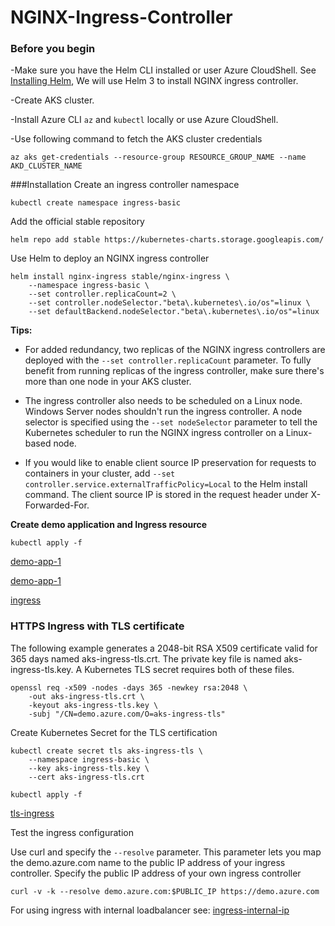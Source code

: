 # NGINX-Ingress-Controller

### Before you begin
-Make sure you have the Helm CLI installed or user Azure CloudShell. See [Installing Helm](https://helm.sh/docs/intro/install/),
We will use Helm 3 to install NGINX ingress controller.

-Create AKS cluster.

-Install Azure CLI `az` and `kubectl` locally or use Azure CloudShell.

-Use following command to fetch the AKS cluster credentials

``az aks get-credentials --resource-group RESOURCE_GROUP_NAME --name AKD_CLUSTER_NAME``

###Installation
Create an ingress controller namespace

`kubectl create namespace ingress-basic`

Add the official stable repository

`helm repo add stable https://kubernetes-charts.storage.googleapis.com/`

Use Helm to deploy an NGINX ingress controller

```
helm install nginx-ingress stable/nginx-ingress \
    --namespace ingress-basic \
    --set controller.replicaCount=2 \
    --set controller.nodeSelector."beta\.kubernetes\.io/os"=linux \
    --set defaultBackend.nodeSelector."beta\.kubernetes\.io/os"=linux
```
    
**Tips:**

- For added redundancy, two replicas of the NGINX ingress controllers are deployed with the `--set controller.replicaCount` parameter. 
To fully benefit from running replicas of the ingress controller, make sure there's more than one node in your AKS cluster.

- The ingress controller also needs to be scheduled on a Linux node. Windows Server nodes shouldn't run the ingress controller. 
A node selector is specified using the `--set nodeSelector` parameter to tell the Kubernetes scheduler to run the NGINX ingress controller on a Linux-based node.

- If you would like to enable client source IP preservation for requests to containers in your cluster, add `--set controller.service.externalTrafficPolicy=Local` to the Helm install command. 
The client source IP is stored in the request header under X-Forwarded-For.

**Create demo application and Ingress resource**

`kubectl apply -f`

[demo-app-1](aks-helloworld-one.yaml)

[demo-app-1](aks-helloworld-two.yaml)

[ingress](aks-helloworld-ingress.yaml)

### HTTPS Ingress with TLS certificate
The following example generates a 2048-bit RSA X509 certificate valid for 365 days named aks-ingress-tls.crt. 
The private key file is named aks-ingress-tls.key. A Kubernetes TLS secret requires both of these files.

```
openssl req -x509 -nodes -days 365 -newkey rsa:2048 \
    -out aks-ingress-tls.crt \
    -keyout aks-ingress-tls.key \
    -subj "/CN=demo.azure.com/O=aks-ingress-tls"
```

Create Kubernetes Secret for the TLS certification

```
kubectl create secret tls aks-ingress-tls \
    --namespace ingress-basic \
    --key aks-ingress-tls.key \
    --cert aks-ingress-tls.crt
```

`kubectl apply -f`

[tls-ingress](aks-helloworld-tls-ingress.yaml)

Test the ingress configuration

Use curl and specify the `--resolve` parameter. This parameter lets you map the demo.azure.com name to the public IP address of your ingress controller. 
Specify the public IP address of your own ingress controller

`curl -v -k --resolve demo.azure.com:$PUBLIC_IP https://demo.azure.com`

For using ingress with internal loadbalancer see: [ingress-internal-ip](https://docs.microsoft.com/en-us/azure/aks/ingress-internal-ip)